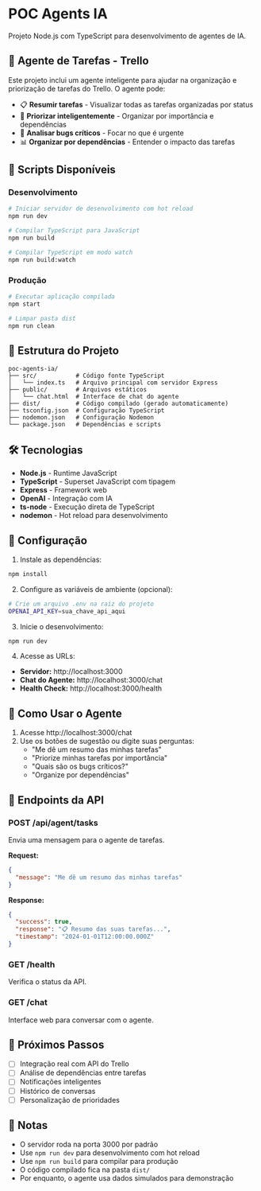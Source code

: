 # POC Agents IA

Projeto Node.js com TypeScript para desenvolvimento de agentes de IA.

## 🤖 Agente de Tarefas - Trello

Este projeto inclui um agente inteligente para ajudar na organização e priorização de tarefas do Trello. O agente pode:

- 📋 **Resumir tarefas** - Visualizar todas as tarefas organizadas por status
- 🎯 **Priorizar inteligentemente** - Organizar por importância e dependências
- 🐛 **Analisar bugs críticos** - Focar no que é urgente
- 📊 **Organizar por dependências** - Entender o impacto das tarefas

## 🚀 Scripts Disponíveis

### Desenvolvimento
```bash
# Iniciar servidor de desenvolvimento com hot reload
npm run dev

# Compilar TypeScript para JavaScript
npm run build

# Compilar TypeScript em modo watch
npm run build:watch
```

### Produção
```bash
# Executar aplicação compilada
npm start

# Limpar pasta dist
npm run clean
```

## 📁 Estrutura do Projeto

```
poc-agents-ia/
├── src/           # Código fonte TypeScript
│   └── index.ts   # Arquivo principal com servidor Express
├── public/        # Arquivos estáticos
│   └── chat.html  # Interface de chat do agente
├── dist/          # Código compilado (gerado automaticamente)
├── tsconfig.json  # Configuração TypeScript
├── nodemon.json   # Configuração Nodemon
└── package.json   # Dependências e scripts
```

## 🛠️ Tecnologias

- **Node.js** - Runtime JavaScript
- **TypeScript** - Superset JavaScript com tipagem
- **Express** - Framework web
- **OpenAI** - Integração com IA
- **ts-node** - Execução direta de TypeScript
- **nodemon** - Hot reload para desenvolvimento

## 🔧 Configuração

1. Instale as dependências:
```bash
npm install
```

2. Configure as variáveis de ambiente (opcional):
```bash
# Crie um arquivo .env na raiz do projeto
OPENAI_API_KEY=sua_chave_api_aqui
```

3. Inicie o desenvolvimento:
```bash
npm run dev
```

4. Acesse as URLs:
- **Servidor:** http://localhost:3000
- **Chat do Agente:** http://localhost:3000/chat
- **Health Check:** http://localhost:3000/health

## 💬 Como Usar o Agente

1. Acesse http://localhost:3000/chat
2. Use os botões de sugestão ou digite suas perguntas:
   - "Me dê um resumo das minhas tarefas"
   - "Priorize minhas tarefas por importância"
   - "Quais são os bugs críticos?"
   - "Organize por dependências"

## 🔌 Endpoints da API

### POST /api/agent/tasks
Envia uma mensagem para o agente de tarefas.

**Request:**
```json
{
  "message": "Me dê um resumo das minhas tarefas"
}
```

**Response:**
```json
{
  "success": true,
  "response": "📋 Resumo das suas tarefas...",
  "timestamp": "2024-01-01T12:00:00.000Z"
}
```

### GET /health
Verifica o status da API.

### GET /chat
Interface web para conversar com o agente.

## 📝 Próximos Passos

- [ ] Integração real com API do Trello
- [ ] Análise de dependências entre tarefas
- [ ] Notificações inteligentes
- [ ] Histórico de conversas
- [ ] Personalização de prioridades

## 📝 Notas

- O servidor roda na porta 3000 por padrão
- Use `npm run dev` para desenvolvimento com hot reload
- Use `npm run build` para compilar para produção
- O código compilado fica na pasta `dist/`
- Por enquanto, o agente usa dados simulados para demonstração
